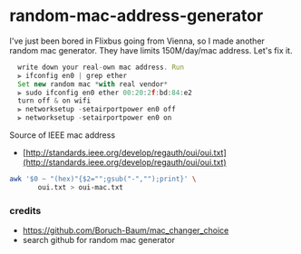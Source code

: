 # random-mac-address-generator

I've just been bored in Flixbus going from Vienna, so I made another random mac generator.
They have limits 150M/day/mac address. Let's fix it.

```js
  write down your real-own mac address. Run
  ⫸ ifconfig en0 | grep ether
  Set new random mac *with real vendor*
  ⫸ sudo ifconfig en0 ether 00:20:2f:bd:84:e2
  turn off & on wifi
  ⫸ networksetup -setairportpower en0 off
  ⫸ networksetup -setairportpower en0 on
```

Source of IEEE mac address
  * [http://standards.ieee.org/develop/regauth/oui/oui.txt](http://standards.ieee.org/develop/regauth/oui/oui.txt)

```sh
awk '$0 ~ "(hex)"{$2="";gsub("-","");print}' \
       oui.txt > oui-mac.txt
```

### credits

* https://github.com/Boruch-Baum/mac_changer_choice
* search github for random mac generator
